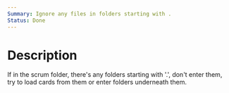 ```yaml
---
Summary: Ignore any files in folders starting with .
Status: Done
---
```


# Description

If in the scrum folder, there's any folders starting with '.', don't enter them, try to load cards from them or enter folders underneath them.
